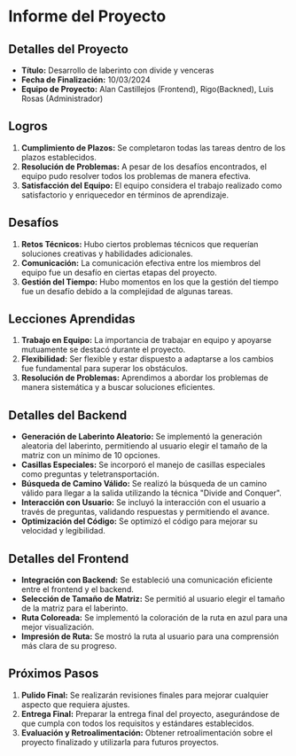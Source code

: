 # Informe del Proyecto

## Detalles del Proyecto

- **Título:** Desarrollo de laberinto con divide y venceras
- **Fecha de Finalización:** 10/03/2024
- **Equipo de Proyecto:**  Alan Castillejos (Frontend), Rigo(Backned), Luis Rosas (Administrador)

## Logros

1. **Cumplimiento de Plazos:** Se completaron todas las tareas dentro de los plazos establecidos.
2. **Resolución de Problemas:** A pesar de los desafíos encontrados, el equipo pudo resolver todos los problemas de manera efectiva.
3. **Satisfacción del Equipo:** El equipo considera el trabajo realizado como satisfactorio y enriquecedor en términos de aprendizaje.

## Desafíos

1. **Retos Técnicos:** Hubo ciertos problemas técnicos que requerían soluciones creativas y habilidades adicionales.
2. **Comunicación:** La comunicación efectiva entre los miembros del equipo fue un desafío en ciertas etapas del proyecto.
3. **Gestión del Tiempo:** Hubo momentos en los que la gestión del tiempo fue un desafío debido a la complejidad de algunas tareas.

## Lecciones Aprendidas

1. **Trabajo en Equipo:** La importancia de trabajar en equipo y apoyarse mutuamente se destacó durante el proyecto.
2. **Flexibilidad:** Ser flexible y estar dispuesto a adaptarse a los cambios fue fundamental para superar los obstáculos.
3. **Resolución de Problemas:** Aprendimos a abordar los problemas de manera sistemática y a buscar soluciones eficientes.

## Detalles del Backend

- **Generación de Laberinto Aleatorio:** Se implementó la generación aleatoria del laberinto, permitiendo al usuario elegir el tamaño de la matriz con un mínimo de 10 opciones.
- **Casillas Especiales:** Se incorporó el manejo de casillas especiales como preguntas y teletransportación.
- **Búsqueda de Camino Válido:** Se realizó la búsqueda de un camino válido para llegar a la salida utilizando la técnica "Divide and Conquer".
- **Interacción con Usuario:** Se incluyó la interacción con el usuario a través de preguntas, validando respuestas y permitiendo el avance.
- **Optimización del Código:** Se optimizó el código para mejorar su velocidad y legibilidad.

## Detalles del Frontend

- **Integración con Backend:** Se estableció una comunicación eficiente entre el frontend y el backend.
- **Selección de Tamaño de Matriz:** Se permitió al usuario elegir el tamaño de la matriz para el laberinto.
- **Ruta Coloreada:** Se implementó la coloración de la ruta en azul para una mejor visualización.
- **Impresión de Ruta:** Se mostró la ruta al usuario para una comprensión más clara de su progreso.

## Próximos Pasos

1. **Pulido Final:** Se realizarán revisiones finales para mejorar cualquier aspecto que requiera ajustes.
2. **Entrega Final:** Preparar la entrega final del proyecto, asegurándose de que cumpla con todos los requisitos y estándares establecidos.
3. **Evaluación y Retroalimentación:** Obtener retroalimentación sobre el proyecto finalizado y utilizarla para futuros proyectos.
